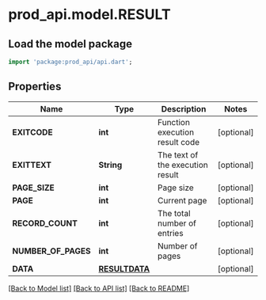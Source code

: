 # prod_api.model.RESULT

## Load the model package
```dart
import 'package:prod_api/api.dart';
```

## Properties
Name | Type | Description | Notes
------------ | ------------- | ------------- | -------------
**EXITCODE** | **int** | Function execution result code | [optional] 
**EXITTEXT** | **String** | The text of the execution result | [optional] 
**PAGE_SIZE** | **int** | Page size | [optional] 
**PAGE** | **int** | Current page | [optional] 
**RECORD_COUNT** | **int** | The total number of entries | [optional] 
**NUMBER_OF_PAGES** | **int** | Number of pages | [optional] 
**DATA** | [**RESULTDATA**](RESULTDATA.md) |  | [optional] 

[[Back to Model list]](../README.md#documentation-for-models) [[Back to API list]](../README.md#documentation-for-api-endpoints) [[Back to README]](../README.md)


